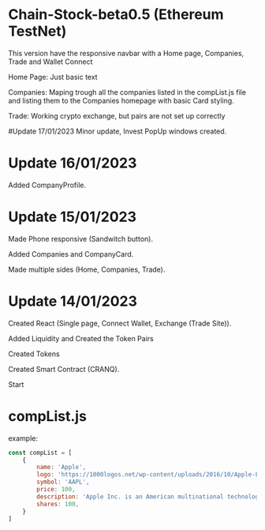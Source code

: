 # Chain-Stock-beta0.5 (Ethereum TestNet)
 
This version have the responsive navbar with a Home page, Companies, Trade and Wallet Connect


Home Page:
Just basic text

Companies:
Maping trough all the companies listed in the compList.js file and listing them to the Companies homepage with basic Card styling.

Trade:
Working crypto exchange, but pairs are not set up correctly

#Update 17/01/2023
Minor update, Invest PopUp windows created.

# Update 16/01/2023
Added CompanyProfile.

# Update 15/01/2023
Made Phone responsive (Sandwitch button).

Added Companies and CompanyCard.

Made multiple sides (Home, Companies, Trade).


# Update 14/01/2023
Created React (Single page, Connect Wallet, Exchange (Trade Site)).

Added Liquidity and Created the Token Pairs

Created Tokens

Created Smart Contract (CRANQ).

Start


# compList.js
example:
```js
const compList = [
    {
        name: 'Apple',
        logo: 'https://1000logos.net/wp-content/uploads/2016/10/Apple-Logo.png',
        symbol: 'AAPL',
        price: 100,
        description: 'Apple Inc. is an American multinational technology company headquartered in Cupertino, California, that designs, develops, and sells consumer electronics, computer software, and online services.',
        shares: 100,
    }
]
```



